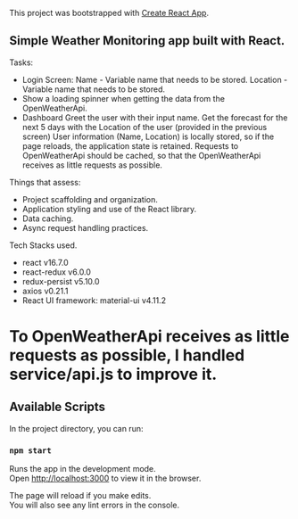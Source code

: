 This project was bootstrapped with [Create React App](https://github.com/facebook/create-react-app).
## Simple Weather Monitoring app built with React.

Tasks:
- Login Screen:
    Name - Variable name that needs to be stored. 
    Location - Variable name that needs to be stored.
- Show a loading spinner when getting the data from the OpenWeatherApi.
- Dashboard
    Greet the user with their input name.
    Get the forecast for the next 5 days with the Location of the user 
    (provided in the previous screen)
    User information (Name, Location) is locally stored, so if the page reloads, the application state is retained.
    Requests to OpenWeatherApi should be cached, so that the OpenWeatherApi receives as little requests as possible.

Things that assess:
- Project scaffolding and organization.
- Application styling and use of the React library.
- Data caching.
- Async request handling practices.

Tech Stacks used.
- react v16.7.0
- react-redux v6.0.0 
- redux-persist v5.10.0
- axios v0.21.1
- React UI framework: material-ui v4.11.2

# To OpenWeatherApi receives as little requests as possible, I handled service/api.js to improve it.

## Available Scripts

In the project directory, you can run:

### `npm start`

Runs the app in the development mode.<br>
Open [http://localhost:3000](http://localhost:3000) to view it in the browser.

The page will reload if you make edits.<br>
You will also see any lint errors in the console.
